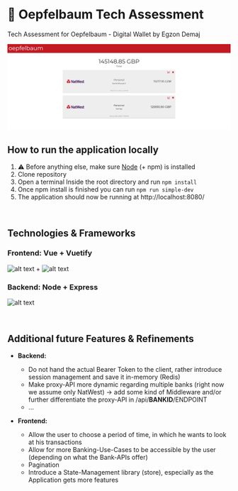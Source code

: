 # 🍎 Oepfelbaum Tech Assessment

Tech Assessment for Oepfelbaum - Digital Wallet by Egzon Demaj

![alt text](app_screenshot.jpg)

## How to run the application locally
1. :warning: Before anything else, make sure [Node](https://nodejs.org/en/) (+ npm) is installed
2. Clone repository
3. Open a terminal Inside the root directory and run `npm install`
4. Once npm install is finished you can run `npm run simple-dev`
5. The application should now be running at http://localhost:8080/


&nbsp;
## Technologies & Frameworks

### Frontend: Vue + Vuetify
![alt text](https://masteringjs.io/assets/images/vue/vue-spelled-out.jpg) + ![alt text](https://miro.medium.com/max/1200/1*x8__d6uxAWLLC3wu07asUQ.png)

### Backend: Node + Express
![alt text](https://res.cloudinary.com/practicaldev/image/fetch/s--KkScstnJ--/c_imagga_scale,f_auto,fl_progressive,h_420,q_auto,w_1000/https://dev-to-uploads.s3.amazonaws.com/uploads/articles/zojuy79lo3fn3qdt7g6p.png)


&nbsp;
## Additional future Features & Refinements

- <b>Backend: </b>
  - Do not hand the actual Bearer Token to the client, rather introduce session management and save it in-memory (Redis)
  - Make proxy-API more dynamic regarding multiple banks (right now we assume only NatWest) -> add some kind of Middleware and/or further differentiate the proxy-API in /api/<b>BANKID</b>/ENDPOINT
  - ...

- <b>Frontend: </b>
  - Allow the user to choose a period of time, in which he wants to look at his transactions
  - Allow for more Banking-Use-Cases to be accessible by the user (depending on what the Bank-APIs offer)
  - Pagination
  - Introduce a State-Management library (store), especially as the Application gets more features

